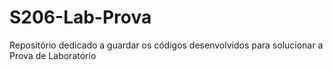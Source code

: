 # S206-Lab-Prova
Repositório dedicado a guardar os códigos desenvolvidos para solucionar a Prova de Laboratório
